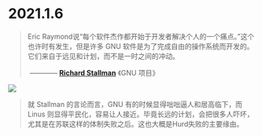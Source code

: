 # 2021.1.6 

> Eric Raymond说“每个软件杰作都开始于开发者解决个人的一个痛点。”这个也许时有发生，但是许多 GNU 软件是为了完成自由的操作系统而开发的。它们来自于远见和计划，而不是一时之间的冲动。
>
> ​       ———— [**Richard Stallman**](http://www.stallman.org/) 《GNU 项目》

![](https://www.gnu.org/graphics/bold-initiative-GNU-head.png)

> 就 Stallman 的言论而言，GNU 有的时候显得咄咄逼人和居高临下，而Linus 则显得平民化，容易让人接近。毕竟长远的计划，会把很多人吓坏，尤其是在苏联这样的体制失败之后。这也大概是Hurd失败的主要缘由。